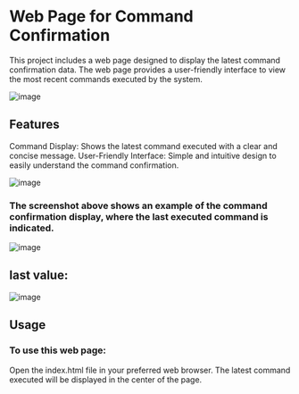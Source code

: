 # Web Page for Command Confirmation

This project includes a web page designed to display the latest command confirmation data. The web page provides a user-friendly interface to view the most recent commands executed by the system.

![image](https://github.com/user-attachments/assets/ad3a8291-5b62-41f0-a3b6-c58644611402)


## Features
Command Display: Shows the latest command executed with a clear and concise message.
User-Friendly Interface: Simple and intuitive design to easily understand the command confirmation.


![image](https://github.com/user-attachments/assets/955fe61e-8e54-4839-80d5-d80200d19325)

### The screenshot above shows an example of the command confirmation display, where the last executed command is indicated.

![image](https://github.com/user-attachments/assets/fd9a17f8-a14e-4feb-b98b-49887384dcc2)


## last value:

![image](https://github.com/user-attachments/assets/df19b2a7-83a2-4c7a-8cd1-da98d8bffd11)




## Usage
### To use this web page:
Open the index.html file in your preferred web browser.
The latest command executed will be displayed in the center of the page.

